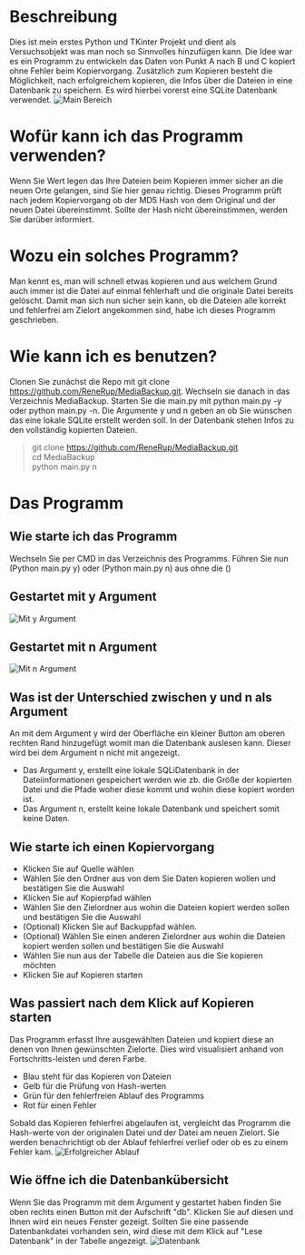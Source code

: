 # Beschreibung

Dies ist mein erstes Python und TKinter Projekt und dient als Versuchsobjekt was man noch so Sinnvolles hinzufügen kann. Die Idee war es ein Programm zu entwickeln das Daten von Punkt A nach B und C kopiert ohne Fehler beim Kopiervorgang. Zusätzlich zum Kopieren besteht die Möglichkeit, nach erfolgreichem kopieren, die Infos über die Dateien in eine Datenbank zu speichern. Es wird hierbei vorerst eine SQLite Datenbank verwendet. 
![Main Bereich](https://cdn.discordapp.com/attachments/724282844419194982/724289139536822312/main_view.jpg)

# Wofür kann ich das Programm verwenden?

Wenn Sie Wert legen das Ihre Dateien beim Kopieren immer sicher an die neuen Orte gelangen, sind Sie hier genau richtig. Dieses Programm prüft nach jedem Kopiervorgang ob der MD5 Hash von dem Original und der neuen Datei übereinstimmt. Sollte der Hash nicht übereinstimmen, werden Sie darüber informiert.


# Wozu ein solches Programm?

Man kennt es, man will schnell etwas kopieren und aus welchem Grund auch immer ist die Datei auf einmal fehlerhaft und die originale Datei bereits gelöscht. Damit man sich nun sicher sein kann, ob die Dateien alle korrekt und fehlerfrei am Zielort angekommen sind, habe ich dieses Programm geschrieben.

# Wie kann ich es benutzen?

Clonen Sie zunächst die Repo mit git clone https://github.com/ReneRup/MediaBackup.git.
Wechseln sie danach in das Verzeichnis MediaBackup.
Starten Sie die main.py mit python main.py -y oder python main.py -n.
Die Argumente y und n geben an ob Sie wünschen das eine lokale SQLite erstellt werden soll.
In der Datenbank stehen Infos zu den vollständig kopierten Dateien.
> git clone https://github.com/ReneRup/MediaBackup.git  
> cd MediaBackup  
> python main.py n


# Das Programm
## Wie starte ich das Programm
Wechseln Sie per CMD in das Verzeichnis des Programms.
Führen Sie nun (Python main.py y) oder (Python main.py n) aus ohne die ()

## Gestartet mit y Argument
![Mit y Argument](https://cdn.discordapp.com/attachments/724282844419194982/724289139536822312/main_view.jpg)

## Gestartet mit n Argument
![Mit n Argument](https://cdn.discordapp.com/attachments/724282844419194982/724289152509542520/main_view_n.jpg)


## Was ist der Unterschied zwischen y und n als Argument
An mit dem Argument y wird der Oberfläche ein kleiner Button am oberen rechten Rand hinzugefügt womit man die Datenbank auslesen kann. Dieser wird bei dem Argument n nicht mit angezeigt.

- Das Argument y, erstellt eine lokale SQLiDatenbank in der Dateiinformationen gespeichert werden wie zb. die Größe der kopierten Datei und die Pfade woher diese kommt und wohin diese kopiert worden ist.
- Das Argument n, erstellt keine lokale Datenbank und speichert somit keine Daten.

## Wie starte ich einen Kopiervorgang
- Klicken Sie auf Quelle wählen
- Wählen Sie den Ordner aus von dem Sie Daten kopieren wollen und bestätigen Sie die Auswahl
- Klicken Sie auf Kopierpfad wählen
- Wählen Sie den Zielordner aus wohin die Dateien kopiert werden sollen und bestätigen Sie die Auswahl
- (Optional) Klicken Sie auf Backuppfad wählen.
- (Optional) Wählen Sie einen anderen Zielordner aus wohin die Dateien kopiert werden sollen und bestätigen Sie die Auswahl
-  Wählen Sie nun aus der Tabelle die Dateien aus die Sie kopieren möchten
- Klicken Sie auf Kopieren starten

## Was passiert nach dem Klick auf Kopieren starten
Das Programm erfasst Ihre ausgewählten Dateien und kopiert diese an denen von Ihnen gewünschten Zielorte.
Dies wird visualisiert anhand von Fortschritts-leisten und deren Farbe. 
- Blau steht für das Kopieren von Dateien 
- Gelb für die Prüfung von Hash-werten
- Grün für den fehlerfreien Ablauf des Programms  
- Rot für einen Fehler

Sobald das Kopieren fehlerfrei abgelaufen ist, vergleicht das Programm die Hash-werte von der originalen Datei und der Datei am neuen Zielort.
Sie werden benachrichtigt ob der Ablauf fehlerfrei verlief oder ob es zu einem Fehler kam.
![Erfolgreicher Ablauf](https://cdn.discordapp.com/attachments/724282844419194982/724289929320071218/unknown.png)

## Wie öffne ich die Datenbankübersicht
Wenn Sie das Programm mit dem Argument y gestartet haben finden Sie oben rechts einen Button mit der Aufschrift "db". Klicken Sie auf diesen und Ihnen wird ein neues Fenster gezeigt. Sollten Sie eine passende Datenbankdatei vorhanden sein, wird diese mit dem Klick auf "Lese Datenbank" in der Tabelle angezeigt.
![Datenbank](https://cdn.discordapp.com/attachments/724282844419194982/724289276019343360/2.gif)
